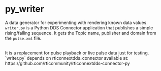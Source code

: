 # py_writer

A data generator for experimenting with rendering known data values.
`writer.py` is a Python DDS Connector application that publishes a simple rising/falling sequence.  It gets the Topic name, publisher and domain from the `pulse.xml` file.

<br>
It is a replacement for pulse playback or live pulse data just for testing.  <br>
`writer.py` depends on rticonnextdds_connector available at: https://github.com/rticommunity/rticonnextdds-connector-py
